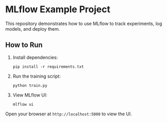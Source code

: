 # MLflow Example Project

This repository demonstrates how to use MLflow to track experiments, log models, and deploy them.

## How to Run

1. Install dependencies:
    ```
    pip install -r requirements.txt
    ```

2. Run the training script:
    ```
    python train.py
    ```

3. View MLflow UI:
    ```
    mlflow ui
    ```

Open your browser at `http://localhost:5000` to view the UI.

